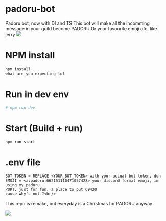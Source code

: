# padoru-bot
Padoru bot, now with DI and TS
This bot will make all the incomming message in your guild become PADORU
Or your favourite emoji ofc, like jerry
<img src="https://i.kym-cdn.com/entries/icons/original/000/024/062/jerry.jpg" />
# NPM install
```bash
npm install
what are you expecting lol
```

# Run in dev env
```bash
# npm run dev
```

# Start (Build + run)
```bash
npm run start
```

# .env file
```dotenv
BOT_TOKEN = REPLACE <YOUR_BOT_TOKEN> with your actual bot token, duh
EMOJI = <a:padoru:662151110471057428> your discord format emoji, im using my padoru
PORT, just for fun, a place to put 69420
cause why's not ?<br/>
```
This repo is remake, but everyday is a Christmas for PADORU anyway

<img src="https://thumbs.gfycat.com/RaggedIckyEquestrian-size_restricted.gif" />

